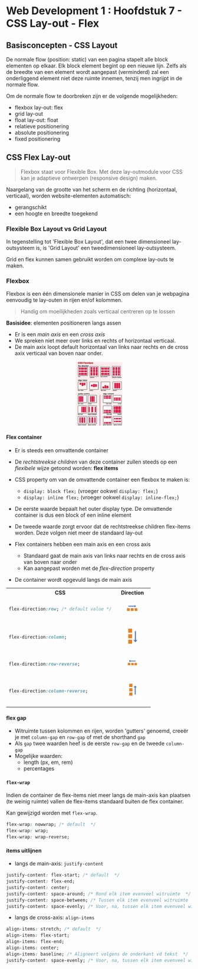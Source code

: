 # Web Development 1 : Hoofdstuk 7 - CSS Lay-out - Flex

## Basisconcepten - CSS Layout

De normale flow (position: static) van een pagina stapelt alle block elementen op elkaar. Elk block element begint op een nieuwe lijn. Zelfs als de breedte van een element wordt aangepast (verminderd) zal een onderliggend element niet deze ruimte innemen, tenzij men ingrijpt in de normale flow.

Om de normale flow te doorbreken zijn er de volgende mogelijkheden:
- flexbox lay-out: flex
- grid lay-out
- float lay-out: float
- relatieve positionering
- absolute positionering
- fixed positionering

## CSS Flex Lay-out

> Flexbox staat voor Flexible Box. Met deze lay-outmodule voor CSS kan je adaptieve ontwerpen (responsive design) maken. 

Naargelang van de grootte van het scherm en de richting (horizontaal, verticaal), worden website-elementen automatisch:
- gerangschikt
- een hoogte en breedte toegekend

### Flexible Box Layout vs Grid Layout

In tegenstelling tot 'Flexible Box Layout', dat een twee dimensioneel lay-outsysteem is, is 'Grid Layout' een tweedimensioneel lay-outsysteem.

Grid en flex kunnen samen gebruikt worden om complexe lay-outs te maken.

### Flexbox

Flexbox is een één dimensionele manier in CSS om delen van je webpagina eenvoudig te lay-outen in rijen en/of kolommen.

> Handig om moeilijkheden zoals verticaal centreren op te lossen

**Basisidee**: elementen positioneren langs assen
- Er is een *main axis* en een *cross axis*
- We spreken niet meer over links en rechts of horizontaal verticaal.
- De main axix loopt default horizontaal van links naar rechts en de cross axix verticaal van boven naar onder.

<p align='center'><img src='src/css_flexbox.png' alt='Flexbox' width='25%'></p>

#### Flex container

- Er is steeds een omvattende container
- De *rechtstreekse children* van deze container zullen steeds op een *flexibele* wijze getoond worden: **flex items**
- CSS property om van de omvattende container een flexbox te maken is:
    - `display: block flex;` (vroeger ookwel `display: flex;`)
    - `display: inline flex;` (vroeger ookwel `display: inline-flex;`)
- De eerste waarde bepaalt het outer display type. De omvattende container is dus een block of een inline element
- De tweede waarde zorgt ervoor dat de rechtstreekse children flex-items worden. Deze volgen niet meer de standaard lay-out

- Flex containers hebben een main axis en een cross axis
    - Standaard gaat de main axis van links naar rechts en de cross axis van boven naar onder
    - Kan aangepast worden met de *flex-direction* property
- De container wordt opgevuld langs de main axis

<table>
<tr>
<th>CSS</th>
<th>Direction</th>
</tr>
<tr>
<td>

```css
flex-direction:row; /* default value */
```
</td>
<td>

<p align='center'><img src='src/css_flexbox_row.png' alt='Flex-Direction row' width='50%'></p>
</td>
</tr>
<tr>
<td>

```css
flex-direction:column; 
```
</td>
<td>

<p align='center'><img src='src/css_flexbox_col.png' alt='Flex-Direction row' width='50%'></p>

</td>
</tr>
<tr>
<td>

```css
flex-direction:row-reverse; 
```
</td>
<td>

<p align='center'><img src='src/css_flexbox_row-reverse.png' alt='Flex-Direction row' width='50%'></p>

</td>
</tr>
<tr>
<td>

```css
flex-direction:column-reverse; 
```
</td>
<td>

<p align='center'><img src='src/css_flexbox_col-reverse.png' alt='Flex-Direction row' width='50%'></p>

</td>
</tr>
</table>

#### flex gap

- Witruimte tussen kolommen en rijen, worden 'gutters' genoemd, creeër je met `column-gap` en `row-gap` of met de shorthand `gap`
- Als `gap` twee waarden heef is de eerste `row-gap` en de tweede `column-gap`
- Mogelijke waarden:
    - length (px, em, rem)
    - percentages

#### `flex-wrap`

Indien de container de flex-items niet meer langs de main-axis kan plaatsen (te weinig ruimte) vallen de flex-items standaard buiten de flex container.

Kan gewijzigd worden met `flex-wrap`.
```css
flex-wrap: nowwrap; /* default  */
flex-wrap: wrap; 
flex-wrap: wrap-reverse;
```

#### items uitlijnen

- langs de main-axis: `justify-content`

```css
justify-content: flex-start; /* default  */
justify-content: flex-end;
justify-content: center;
justify-content: space-around; /* Rond elk item evenveel witruimte  */
justify-content: space-between; /* Tussen elk item evenveel witruimte  */
justify-content: space-evenly; /* Voor, na, tussen elk item evenveel witruimte */
```

- langs de cross-axis: `align-items`

```css
align-items: stretch; /* default  */
align-items: flex-start;
align-items: flex-end;
align-items: center; 
align-items: baseline; /* Aligneert volgens de onderkant vd tekst  */
justify-content: space-evenly; /* Voor, na, tussen elk item evenveel witruimte */
```